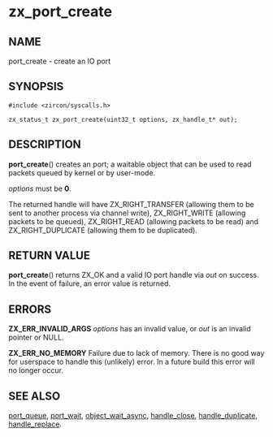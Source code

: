 # zx_port_create

## NAME

port_create - create an IO port

## SYNOPSIS

```
#include <zircon/syscalls.h>

zx_status_t zx_port_create(uint32_t options, zx_handle_t* out);

```

## DESCRIPTION

**port_create**() creates an port; a waitable object that can be used to
read packets queued by kernel or by user-mode.

*options* must be **0**.

The returned handle will have ZX_RIGHT_TRANSFER (allowing them to be sent
to another process via channel write), ZX_RIGHT_WRITE (allowing
packets to be queued), ZX_RIGHT_READ (allowing packets to be read) and
ZX_RIGHT_DUPLICATE (allowing them to be duplicated).

## RETURN VALUE

**port_create**() returns ZX_OK and a valid IO port handle via *out* on
success. In the event of failure, an error value is returned.

## ERRORS

**ZX_ERR_INVALID_ARGS** *options* has an invalid value, or *out* is an
invalid pointer or NULL.

**ZX_ERR_NO_MEMORY**  Failure due to lack of memory.
There is no good way for userspace to handle this (unlikely) error.
In a future build this error will no longer occur.

## SEE ALSO

[port_queue](port_queue.md),
[port_wait](port_wait.md),
[object_wait_async](object_wait_async.md),
[handle_close](handle_close.md),
[handle_duplicate](handle_duplicate.md),
[handle_replace](handle_replace.md).
